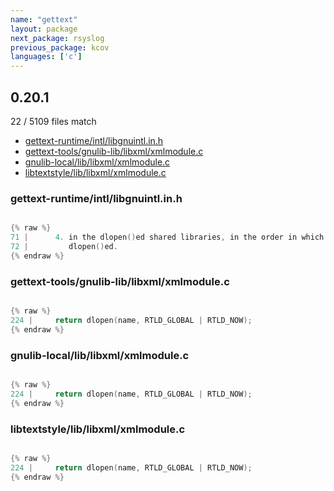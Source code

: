 ```yaml
---
name: "gettext"
layout: package
next_package: rsyslog
previous_package: kcov
languages: ['c']
---
```

## 0.20.1
22 / 5109 files match

 - [gettext-runtime/intl/libgnuintl.in.h](#gettext-runtimeintllibgnuintlinh)
 - [gettext-tools/gnulib-lib/libxml/xmlmodule.c](#gettext-toolsgnulib-liblibxmlxmlmodulec)
 - [gnulib-local/lib/libxml/xmlmodule.c](#gnulib-localliblibxmlxmlmodulec)
 - [libtextstyle/lib/libxml/xmlmodule.c](#libtextstyleliblibxmlxmlmodulec)

### gettext-runtime/intl/libgnuintl.in.h

```c

{% raw %}
71 |      4. in the dlopen()ed shared libraries, in the order in which they were
72 |         dlopen()ed.
{% endraw %}

```
### gettext-tools/gnulib-lib/libxml/xmlmodule.c

```c

{% raw %}
224 |     return dlopen(name, RTLD_GLOBAL | RTLD_NOW);
{% endraw %}

```
### gnulib-local/lib/libxml/xmlmodule.c

```c

{% raw %}
224 |     return dlopen(name, RTLD_GLOBAL | RTLD_NOW);
{% endraw %}

```
### libtextstyle/lib/libxml/xmlmodule.c

```c

{% raw %}
224 |     return dlopen(name, RTLD_GLOBAL | RTLD_NOW);
{% endraw %}

```